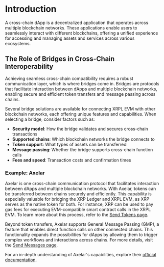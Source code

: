 # Introduction

A cross-chain dApp is a decentralized application that operates across multiple blockchain networks. These applications enable users to seamlessly interact with different blockchains, offering a unified experience for accessing and managing assets and services across various ecosystems.

## The Role of Bridges in Cross-Chain Interoperability

Achieving seamless cross-chain compatibility requires a robust communication layer, which is where bridges come in. Bridges are protocols that facilitate interaction between dApps and multiple blockchain networks, enabling secure and efficient token transfers and message passing across chains.

Several bridge solutions are available for connecting XRPL EVM with other blockchain networks, each offering unique features and capabilities. When selecting a bridge, consider factors such as:

- **Security model**: How the bridge validates and secures cross-chain transactions
- **Supported chains**: Which blockchain networks the bridge connects to
- **Token support**: What types of assets can be transferred
- **Message passing**: Whether the bridge supports cross-chain function calls
- **Fees and speed**: Transaction costs and confirmation times

### Example: Axelar

Axelar is one cross-chain communication protocol that facilitates interaction between dApps and multiple blockchain networks. With Axelar, tokens can be transferred between chains securely and efficiently. This capability is especially valuable for bridging the XRP Ledger and XRPL EVM, as XRP serves as the native token for both. For instance, XRP can be used to pay gas fees for executing EVM-compatible smart contract calls in the XRPL EVM. To learn more about this process, refer to the [Send Tokens page](./send-tokens.md).

Beyond token transfers, Axelar supports General Message Passing (GMP), a feature that enables direct function calls on other connected chains. This functionality expands the possibilities for dApps by allowing them to trigger complex workflows and interactions across chains. For more details, visit the [Send Messages page](./send-messages.md).

For an in-depth understanding of Axelar's capabilities, explore their [official documentation](https://docs.axelar.dev/).
